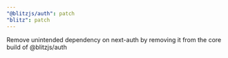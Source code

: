 ```yaml
---
"@blitzjs/auth": patch
"blitz": patch
---
```


Remove unintended dependency on next-auth by removing it from the core build of @blitzjs/auth
